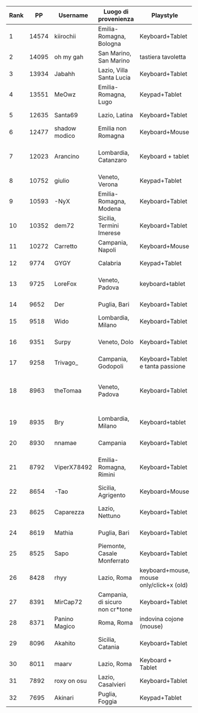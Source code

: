 |   Rank |    PP | Username      | Luogo di provenienza            | Playstyle                                | Tap Style                                         | Tablet / Mouse       | Area / Filter / Sensitivity                                                                                                                              | Grip                                                                                                                                                                    | Keyboard                                      | Switch                          | osu! Resolution        | Skin                                                                                                                                                                |
|--------|-------|---------------|---------------------------------|------------------------------------------|---------------------------------------------------|----------------------|----------------------------------------------------------------------------------------------------------------------------------------------------------|-------------------------------------------------------------------------------------------------------------------------------------------------------------------------|-----------------------------------------------|---------------------------------|------------------------|---------------------------------------------------------------------------------------------------------------------------------------------------------------------|
|      1 | 14574 | kiirochii     | Emilia-Romagna, Bologna         | Keyboard+Tablet                          | Ring Middle + Index                               | Wacom Bamboo CTH-470 | 112mm Forced aspect ratio                                                                                                                                | https://i.imgur.com/GeiuXI3.png                                                                                                                                         | hyperx alloy origins core                     | aqua                            | 1920x1080 fullscreen   | https://github.com/rudjx3/skins/blob/main/kiirochii.md                                                                                                              |
|      2 | 14095 | oh my gah     | San Marino, San Marino          | tastiera tavoletta                       | singletap medio                                   | cth 480              | tra 90 e 112 proporzioni forzate                                                                                                                         | mi vergogno                                                                                                                                                             | hyperx                                        | aqua                            | schermo intero         | cambio skin di continuo                                                                                                                                             |
|      3 | 13934 | Jabahh        | Lazio, Villa Santa Lucia        | Keyboard+Tablet                          | Middle singletap                                  | Wacom CTL 472        | 77mm x 43.31mm, 12ms 1000hz smoothing, 3 1 0 1 anti chatter                                                                                              | https://cdn.discordapp.com/attachments/873357839555506178/1062380085216288900/IMG_20230110_153826.jpg                                                                   | HyperX Alloy Origins Core TKL                 | HyperX Red                      | 1920x1080 Full Screen  | https://drive.google.com/file/d/1Du_ci_HnpmX87roDG9BIEf3PS9znIUM5/view                                                                                              |
|      4 | 13551 | MeOwz         | Emilia-Romagna, Lugo            | Keypad+Tablet                            | Full Alt (Middle+Index)                           | CTH-690              | w105 h59.0625 x100 y35                                                                                                                                   | https://cdn.discordapp.com/attachments/609171497142976522/1062156346264408174/image.png                                                                                 | Keypad scrauso                                | Cherry MX Red (Silent[?])       | 1920x1080 Fullscreen   | https://skins.osuck.net/skins/863/download?v=0                                                                                                                      |
|      5 | 12635 | Santa69       | Lazio, Latina                   | Keyboard+Tablet                          | Full alt                                          | One by wacom         | 84x47.25                                                                                                                                                 | https://cdn.discordapp.com/attachments/898215948841017414/1062153802398040165/WhatsApp_Image_2023-01-10_at_00.38.20.jpeg                                                | Hyperx                                        | Red                             | Fullscreen             | NM: https://www.mediafire.com/file/w75jeefmlbrxdxp/Aristia%2528Edit%2529.osk/file DT: https://www.mediafire.com/folder/p2tifa527ph2v/Rafis_Blu                      |
|      6 | 12477 | shadow modico | Emilia non Romagna              | Keyboard+Mouse                           | Ring index full alt                               | G703                 | 800 dpi 1.6x in game                                                                                                                                     | https://imgur.com/arTimBW                                                                                                                                               | Ducky One 3                                   | MX Brown                        | Fullscreen 1920x1080   | aristia                                                                                                                                                             |
|      7 | 12023 | Arancino      | Lombardia, Catanzaro            | Keyboard + tablet                        | alternate starting bursts with middle finger      | cth 480              | 71x71mm (cambio spesso), filtri: https://cdn.discordapp.com/attachments/670022622150393866/1062401561197805588/image.png                                 | https://cdn.discordapp.com/attachments/670022622150393866/1062401208507175022/PXL_20230110_160252205.jpg                                                                | GMMK Pro                                      | Cherry mx yellow cap            | fullscreen 1920,1080   | https://arancino.s-ul.eu/YWNponq0                                                                                                                                   |
|      8 | 10752 | giulio        | Veneto, Verona                  | Keypad+Tablet                            | Index singletap/alt                               | Wacom CTL 472        | https://cdn.discordapp.com/attachments/990625798379687986/1062333951651360878/areaefiltri.png                                                            |                                                                                                                                                                         | Amusing KeypadPro                             | Cherry MX Black                 | Fullscreen             | https://cdn.discordapp.com/attachments/990625798379687986/1062334870086484029/BubbleSkin20-03-20.osk                                                                |
|      9 | 10593 | -NyX          | Emilia-Romagna, Modena          | Keyboard+Tablet                          | Full alt                                          | Wacom ctl 472        | Area: 70x42mm, Tablet girato a 15° Filtri: Devocup antichatter, Latency e Antichatter Strength 10, antichatter multiplier 1, antichatter offset X=0, Y=1 | https://imgur.com/JlmMdY5                                                                                                                                               | HyperX Alloy Origins                          | HyperX Reds                     | (1920x1080) Fullscreen | https://b.catgirlsare.sexy/Ix4N3i6h.osk                                                                                                                             |
|     10 | 10352 | dem72         | Sicilia, Termini Imerese        | Keyboard+Tablet                          | Singletap                                         | ctl-472              | foto                                                                                                                                                     | https://cdn.discordapp.com/attachments/777797021632561162/1063066865850646618/grip.jpg                                                                                  | Hyperx alloy origins                          | Red                             | 1920x1080 Fullscreen   | https://osuskins.net/skin/k38KhZg                                                                                                                                   |
|     11 | 10272 | Carretto      | Campania, Napoli                | Keyboard+Mouse                           | Full alt                                          | Razer DeathAdder     | 1800 dpi 1x                                                                                                                                              | impossibile mi scoccio                                                                                                                                                  | una ducky ma non ricordo quale                | neg                             | fulscreen              | no. ti prego                                                                                                                                                        |
|     12 |  9774 | GYGY          | Calabria                        | Keypad+Tablet                            | Middle singletap                                  | CTH-480              | 77x49.56 1x                                                                                                                                              |                                                                                                                                                                         | NONO Keypad                                   | Cherry MX Brown                 | 1920x1080 Fullscreen   |                                                                                                                                                                     |
|     13 |  9725 | LoreFox       | Veneto, Padova                  | keyboard+tablet                          | middle index singletap and full alt               | CTL-480              | 33mm x 36.95mm 18°                                                                                                                                       | https://imgur.com/a/2lkQFIk                                                                                                                                             | hyperx alloy origins 100%                     | hyperx red                      | 2560x1440              | https://drive.google.com/file/d/1mHcLnJnpR2gFhdOtZiELD2HnGKlATglY/view?usp=share_link                                                                               |
|     14 |  9652 | Der           | Puglia, Bari                    | Keyboard+Tablet                          | Middle (Main), Index                              | Intuos CTL-480       | https://i.imgur.com/8Va60DX.gif                                                                                                                          | https://i.imgur.com/9mimwPb.png                                                                                                                                         | Hyperx Alloy Origins                          | Red                             | 1920x1080 Full Screen  | No                                                                                                                                                                  |
|     15 |  9518 | Wido          | Lombardia, Milano               | Keyboard+Tablet                          | Singletap Index                                   | CTL-472              | 115x68.75 no filtri                                                                                                                                      | https://cdn.discordapp.com/attachments/1052742094470516748/1063521889596735498/IMG_20230113_191602720.jpg                                                               | Cooler Master                                 | Brown                           | 1920x1080 Fullscreen   | Tippy skin By Megii - https://drive.google.com/file/d/1WhNWoIrxRDcET3lMEw8vxIzf5pq41prV/view                                                                        |
|     16 |  9351 | Surpy         | Veneto, Dolo                    | Keyboard+Tablet                          | index(main), middle                               | Wacom CTL-471        | old: 87.08x75.32 ~ new:  100x56.25 (always had smoothing 10ms+)                                                                                          | https://cdn.discordapp.com/attachments/785745051556511765/926134400851255347/IMG_5100.jpg                                                                               | old: corsair strafe ~ new: hyperx             | always had red switches         | 1920x1080 (Fullscreen) | https://drive.google.com/file/d/1MGx7QTD_nqv2y-pTAfxZv_nmfxdGaPB5/view?usp=sharing                                                                                  |
|     17 |  9258 | Trivago_      | Campania, Godopoli              | Keyboard+Tablet e tanta passione         | Full alt                                          | Wacom CTH 690        | 65mm x 40mm con 1.05x di sens                                                                                                                            | https://tommaso.s-ul.eu/ZTZoGukq                                                                                                                                        | Custom con PCB GK61X                          | Gateron Red                     | 1768x992 Fullscreen    | NM: https://tommaso.s-ul.eu/fIfA131t | DT: https://tommaso.s-ul.eu/MJSpwWx4                                                                                         |
|     18 |  8963 | theTomaa      | Veneto, Padova                  | Keyboard+Tablet                          | Index middle full alt, a volte volte singletappo. | Xp-Pen G640          | 62x40 oggi, 13/01/2023                                                                                                                                   | https://cdn.discordapp.com/attachments/947826503691927613/1063503796216537158/Screenshot_20230113_180349_Gallery.jpg                                                    | HyperX Alloy Fps Pro (main), Durgod K320      | Cherry red (main), Cherry brown | Fullscreen 1440p       | La cambio sempre, usate quella di LoreFox (che sarei io)^^                                                                                                          |
|     19 |  8935 | Bry           | Lombardia, Milano               | Keyboard+tablet                          | Singletap                                         | One by One Wacom 472 | Smoothing filter and Antichatter                                                                                                                         | https://cdn.discordapp.com/attachments/903678599742238790/1062180439185444894/rn_image_picker_lib_temp_8c056b6e-eca4-4f33-8ea2-7f9d54fa35d2.jpg                         | Corsair K55 RGB e Occasionalmente Ajazz       | Membrana e Red                  | 1920x1080 Windowed     | No                                                                                                                                                                  |
|     20 |  8930 | nnamae        | Campania                        | Keyboard+Tablet                          | Middle singletap/alt                              | Wacom CTL-472        | https://imgur.com/CXZK89a                                                                                                                                |                                                                                                                                                                         | durgod taurus k320                            | Cherry MX Red                   | 1920x1080 (Fullscreen) | no                                                                                                                                                                  |
|     21 |  8792 | ViperX78492   | Emilia-Romagna, Rimini          | Keyboard+Tablet                          | Index singletap/alt                               | CTH-480              | 73.5 x 60.5 | Smoothing Filter 12ms 1000Hz, Antichatter 3 1 0 1                                                                                          | https://cdn.discordapp.com/attachments/821142349060505603/1062521119707512842/20230111_005831.jpg                                                                       | HyperX Alloy Origins Core                     | HyperX Red                      | 1920x1080 Fullscreen   | - Seoul V10 with Red Cursor https://gist.github.com/Fobxx/107e2bad2bf7312cd49431c696aac912                                                                          |
|     22 |  8654 | -Tao          | Sicilia, Agrigento              | Keyboard+Mouse                           | Full Alt                                          | Glorious Model D-    | 800 DPI, 2.2x                                                                                                                                            | https://prnt.sc/sk6Mrsmd_GYZ                                                                                                                                            | HyperX Alloy Origins Core                     | Cherry Mx Red                   | 1920x1080              | https://raw.githubusercontent.com/eranyoung/osuSkins/master/Skins/vv_idke_trail.osk                                                                                 |
|     23 |  8625 | Caparezza     | Lazio, Nettuno                  | Keyboard+Tablet                          | Full alt                                          | Wacom CTL-472        | 66x53                                                                                                                                                    | https://cdn.discordapp.com/attachments/928750473249435788/1062136572033630238/rn_image_picker_lib_temp_4e8aba3f-44f8-4b50-a881-654307592693.jpg                         | HyperX Alloy Origins Core                     | HyperX Aqua switch              | FULLSCREEN             | NM https://www.mediafire.com/file/sdks525y5ix8kb2/VAXEI_VALERIO_EDIT.osk/file, DT RAFIS OR https://www.mediafire.com/file/gsctttev8hgdw17/SYtho_edit_scola.osk/file |
|     24 |  8619 | Mathia        | Puglia, Bari                    | Keyboard+Tablet                          | Middle singletap                                  | CTL-480              | 45.43mm x 34.96mm                                                                                                                                        | come se tengo un martello in mano                                                                                                                                       | Corsair Strafe                                | Cherry mx red                   | 2k fullscreen          | https://mathya.it/skins                                                                                                                                             |
|     25 |  8525 | Sapo          | Piemonte, Casale Monferrato     | Keyboard+Tablet                          | Ring Index                                        | CTL-4100             | mrekk area lol                                                                                                                                           | https://ibb.co/2yJXNR0                                                                                                                                                  | HyperX 60%                                    | Red                             | FULLSCREEN             | https://www.reddit.com/r/OsuSkins/comments/t5ys5o/std_only_hdsd_karcher_skin_remake_tippy_gochiusa/                                                                 |
|     26 |  8428 | rhyy          | Lazio, Roma                     | keyboard+mouse, mouse only/click+x (old) | index singletap/full alt                          | Logitech G303 SE     | 800 dpi, 1.27x in game                                                                                                                                   |                                                                                                                                                                         | Keychron Q3                                   | Jwick Black, TX long 55g        | fullscreen 1080p       | https://files.catbox.moe/ff777z.osk                                                                                                                                 |
|     27 |  8391 | MirCap72      | Campania, di sicuro non cr*tone | Keyboard+Tablet                          | full alt                                          | CTL-472              | https://media.discordapp.net/attachments/1014138759492685835/1062733498139553862/image.png?width=403&height=434                                          | https://media.discordapp.net/attachments/1014138759492685835/1062734105239879711/rn_image_picker_lib_temp_f6d509c0-29a4-47c4-8ded-85327e81ede6.jpg?width=325&height=433 | Corsair K63                                   | Cherry MX Red                   | 1920x1080 Fullscreen   | 50 euro                                                                                                                                                             |
|     28 |  8371 | Panino Magico | Roma, Roma                      | indovina cojone (mouse)                  | default                                           | superlight           | 1100dpi x1                                                                                                                                               | no                                                                                                                                                                      | hyperx                                        | RED LIKE ROSES                  | native(1920x1080)      | neg                                                                                                                                                                 |
|     29 |  8096 | Akahito       | Sicilia, Catania                | Keyboard+Tablet                          | Ring Index                                        | ctl-480              | 1.0x 400dpi                                                                                                                                              | https://imgur.com/a/JAFyCvd                                                                                                                                             | KBD8X                                         | JWK ultimate black 62g          | 1920x1080 fullscreen   | https://mega.nz/file/VnAgSYIQ#e96D_PxAXcwhIJ97-QaPHj9rEQ6bLx_jM-VDRkaO4So                                                                                           |
|     30 |  8011 | maarv         | Lazio, Roma                     | Keyboard + Tablet                        | Ring-Index                                        | Wacom CTL-672        | Area 85,72mm x 65,85mm, Filtri: lmao                                                                                                                     |                                                                                                                                                                         | devo cambiarla soon non so quale ho preso lol | Blue / Red                      | 1920x1080              | https://drive.google.com/drive/folders/1CRCumkSoArIKFHzA9NmzTEnhMoBOOk5-?usp=sharing                                                                                |
|     31 |  7892 | roxy on osu   | Lazio, Casalvieri               | Keyboard+Tablet                          | index (main) middle                               | one by wacom         | 66.4 x 45.24                                                                                                                                             | https://cdn.discordapp.com/attachments/988507418487033937/1062376553226440774/1673360697115.jpg                                                                         | hyperx alloy origins core                     | hyperx red switch               | 1920x1080 (Fullscreen) | https://skins.osuck.net/skins/1648?v=0                                                                                                                              |
|     32 |  7695 | Akinari       | Puglia, Foggia                  | Keypad+Tablet                            | Ring Index                                        | CTL-4100             | 110x70mm 1.0x                                                                                                                                            |                                                                                                                                                                         | Anne Pro 2                                    | Gateron Red                     | 1920x1080 (Fullscreen) | https://akinariportal.xyz/users/4001304                                                                                                                             |